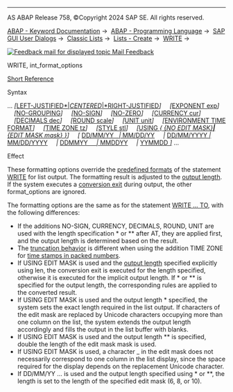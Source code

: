   

* * *

AS ABAP Release 758, ©Copyright 2024 SAP SE. All rights reserved.

[ABAP - Keyword Documentation](javascript:call_link\('abenabap.htm'\)) →  [ABAP - Programming Language](javascript:call_link\('abenabap_reference.htm'\)) →  [SAP GUI User Dialogs](javascript:call_link\('abenabap_screens.htm'\)) →  [Classic Lists](javascript:call_link\('abenabap_dynpro_list.htm'\)) →  [Lists - Create](javascript:call_link\('abenabap_lists.htm'\)) →  [WRITE](javascript:call_link\('abapwrite-.htm'\)) → 

 [![](Mail.gif?object=Mail.gif "Feedback mail for displayed topic") Mail Feedback](mailto:f1_help@sap.com?subject=Feedback%20on%20ABAP%20Documentation&body=Document:%20WRITE%2C%20int_format_options%2C%20ABAPWRITE_INT_OPTIONS%2C%20758%0D%0A%0D%0AError:%0D%0A%0D%0A%0D%0A%0D%0ASuggestion%20for%20improvement:)

WRITE, int\_format\_options

[Short Reference](javascript:call_link\('abapwrite_shortref.htm'\))

Syntax

... *\[*[LEFT-JUSTIFIED*|*CENTERED*|*RIGHT-JUSTIFIED](javascript:call_link\('abapwrite_to_options.htm'\))*\]*
    *\[*[EXPONENT exp](javascript:call_link\('abapwrite_to_options.htm'\))*\]*
    *\[*[NO-GROUPING](javascript:call_link\('abapwrite_to_options.htm'\))*\]*
    *\[*[NO-SIGN](javascript:call_link\('abapwrite_to_options.htm'\))*\]*
    *\[*[NO-ZERO](javascript:call_link\('abapwrite_to_options.htm'\))*\]*
    *\[*[CURRENCY cur](javascript:call_link\('abapwrite_to_options.htm'\))*\]*
    *\[*[DECIMALS dec](javascript:call_link\('abapwrite_to_options.htm'\))*\]*
    *\[*[ROUND scale](javascript:call_link\('abapwrite_to_options.htm'\))*\]*
    *\[*[UNIT unit](javascript:call_link\('abapwrite_to_options.htm'\))*\]*
    *\[*[ENVIRONMENT TIME FORMAT](javascript:call_link\('abapwrite_to_options.htm'\))*\]*
    *\[*[TIME ZONE tz](javascript:call_link\('abapwrite_to_options.htm'\))*\]*
    *\[*[STYLE stl](javascript:call_link\('abapwrite_to_options.htm'\))*\]*
    *\[*[USING *{* *{*NO EDIT MASK*}**|**{*EDIT MASK mask*}* *}*](javascript:call_link\('abapwrite_to_options.htm'\))*\]*
    *\[* [DD/MM/YY   *|* MM/DD/YY](javascript:call_link\('abapwrite_to_options.htm'\))
    *|* [DD/MM/YYYY *|* MM/DD/YYYY](javascript:call_link\('abapwrite_to_options.htm'\))
    *|* [DDMMYY     *|* MMDDYY](javascript:call_link\('abapwrite_to_options.htm'\))
    *|* [YYMMDD *\]*](javascript:call_link\('abapwrite_to_options.htm'\)) ...

Effect

These formatting options override the [predefined formats](javascript:call_link\('abenwrite_formats.htm'\)) of the statement [WRITE](javascript:call_link\('abapwrite-.htm'\)) for list output. The formatting result is adjusted to the [output length](javascript:call_link\('abenwrite_output_length.htm'\)). If the system executes a [conversion exit](javascript:call_link\('abenconversion_exit_glosry.htm'\) "Glossary Entry") during output, the other format\_options are ignored.

The formatting options are the same as for the statement [WRITE ... TO](javascript:call_link\('abapwrite_to.htm'\)), with the following differences:

-   If the additions NO-SIGN, CURRENCY, DECIMALS, ROUND, UNIT are used with the length specification \* or \*\* after AT, they are applied first, and the output length is determined based on the result.
-   The [truncation behavior](javascript:call_link\('abenwrite_truncations.htm'\)) is different when using the addition TIME ZONE for [time stamps in packed numbers](javascript:call_link\('abentime_stamps_packed.htm'\)).
-   If USING EDIT MASK is used and the [output length](javascript:call_link\('abenwrite_output_length.htm'\)) specified explicitly using len, the conversion exit is executed for the length specified, otherwise it is executed for the implicit output length. If \* or \*\* is specified for the output length, the corresponding rules are applied to the converted result.
-   If USING EDIT MASK is used and the output length \* specified, the system sets the exact length required in the list output. If characters of the edit mask are replaced by Unicode characters occupying more than one column on the list, the system extends the output length accordingly and fills the output in the list buffer with blanks.
-   If USING EDIT MASK is used and the output length \*\* is specified, double the length of the edit mask mask is used.
-   If USING EDIT MASK is used, a character \_ in the edit mask does not necessarily correspond to one column in the list display, since the space required for the display depends on the replacement Unicode character.
-   If DD/MM/YY ... is used and the output length specified using \* or \*\*, the length is set to the length of the specified edit mask (6, 8, or 10).
